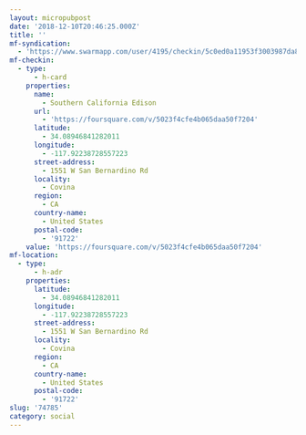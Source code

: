 ```yaml
---
layout: micropubpost
date: '2018-12-10T20:46:25.000Z'
title: ''
mf-syndication:
  - 'https://www.swarmapp.com/user/4195/checkin/5c0ed0a11953f3003987da86'
mf-checkin:
  - type:
      - h-card
    properties:
      name:
        - Southern California Edison
      url:
        - 'https://foursquare.com/v/5023f4cfe4b065daa50f7204'
      latitude:
        - 34.08946841282011
      longitude:
        - -117.92238728557223
      street-address:
        - 1551 W San Bernardino Rd
      locality:
        - Covina
      region:
        - CA
      country-name:
        - United States
      postal-code:
        - '91722'
    value: 'https://foursquare.com/v/5023f4cfe4b065daa50f7204'
mf-location:
  - type:
      - h-adr
    properties:
      latitude:
        - 34.08946841282011
      longitude:
        - -117.92238728557223
      street-address:
        - 1551 W San Bernardino Rd
      locality:
        - Covina
      region:
        - CA
      country-name:
        - United States
      postal-code:
        - '91722'
slug: '74785'
category: social
---
```

